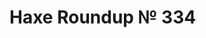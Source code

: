 [_template]: ../templates/roundup.html
[date]: / "2015-08-17 08:26:00"
[modified]: / "2015-08-26 16:52:00"
[published]: / "2015-08-26 13:00:00"
[“”]: a ""
# Haxe Roundup № 334